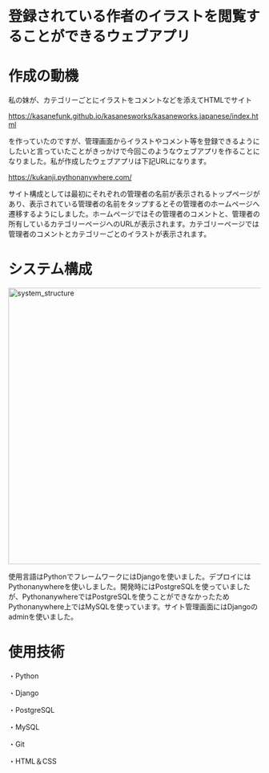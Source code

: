 # 登録されている作者のイラストを閲覧することができるウェブアプリ

# 作成の動機
私の妹が、カテゴリーごとにイラストをコメントなどを添えてHTMLでサイト

https://kasanefunk.github.io/kasanesworks/kasaneworks.japanese/index.html

を作っていたのですが、管理画面からイラストやコメント等を登録できるようにしたいと言っていたことがきっかけで今回このようなウェブアプリを作ることになりました。私が作成したウェブアプリは下記URLになります。

https://kukanji.pythonanywhere.com/

サイト構成としては最初にそれぞれの管理者の名前が表示されるトップページがあり、表示されている管理者の名前をタップするとその管理者のホームページへ遷移するようにしました。ホームページではその管理者のコメントと、管理者の所有しているカテゴリーページへのURLが表示されます。カテゴリーページでは管理者のコメントとカテゴリーごとのイラストが表示されます。

# システム構成
<img width="551" alt="system_structure" src="https://user-images.githubusercontent.com/111495470/220122995-132bc2dd-dcad-4ba0-a049-e96bcb64f216.png">

使用言語はPythonでフレームワークにはDjangoを使いました。デプロイにはPythonanywhereを使いしました。開発時にはPostgreSQLを使っていましたが、PythonanywhereではPostgreSQLを使うことができなかったためPythonanywhere上ではMySQLを使っています。サイト管理画面にはDjangoのadminを使いました。

# 使用技術
・Python

・Django

・PostgreSQL

・MySQL

・Git

・HTML＆CSS

